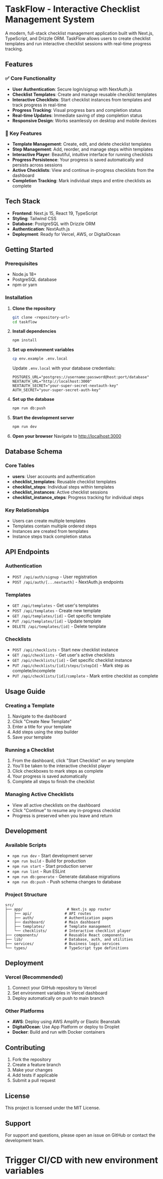 # TaskFlow - Interactive Checklist Management System

A modern, full-stack checklist management application built with Next.js, TypeScript, and Drizzle ORM. TaskFlow allows users to create checklist templates and run interactive checklist sessions with real-time progress tracking.

## Features

### ✅ Core Functionality
- **User Authentication**: Secure login/signup with NextAuth.js
- **Checklist Templates**: Create and manage reusable checklist templates
- **Interactive Checklists**: Start checklist instances from templates and track progress in real-time
- **Progress Tracking**: Visual progress bars and completion status
- **Real-time Updates**: Immediate saving of step completion status
- **Responsive Design**: Works seamlessly on desktop and mobile devices

### 🎯 Key Features
- **Template Management**: Create, edit, and delete checklist templates
- **Step Management**: Add, reorder, and manage steps within templates
- **Interactive Player**: Beautiful, intuitive interface for running checklists
- **Progress Persistence**: Your progress is saved automatically and persists across sessions
- **Active Checklists**: View and continue in-progress checklists from the dashboard
- **Completion Tracking**: Mark individual steps and entire checklists as complete

## Tech Stack

- **Frontend**: Next.js 15, React 19, TypeScript
- **Styling**: Tailwind CSS
- **Database**: PostgreSQL with Drizzle ORM
- **Authentication**: NextAuth.js
- **Deployment**: Ready for Vercel, AWS, or DigitalOcean

## Getting Started

### Prerequisites
- Node.js 18+ 
- PostgreSQL database
- npm or yarn

### Installation

1. **Clone the repository**
   ```bash
   git clone <repository-url>
   cd taskflow
   ```

2. **Install dependencies**
   ```bash
   npm install
   ```

3. **Set up environment variables**
   ```bash
   cp env.example .env.local
   ```
   
   Update `.env.local` with your database credentials:
   ```env
   POSTGRES_URL="postgres://username:password@host:port/database"
   NEXTAUTH_URL="http://localhost:3000"
   NEXTAUTH_SECRET="your-super-secret-nextauth-key"
   AUTH_SECRET="your-super-secret-auth-key"
   ```

4. **Set up the database**
   ```bash
   npm run db:push
   ```

5. **Start the development server**
   ```bash
   npm run dev
   ```

6. **Open your browser**
   Navigate to [http://localhost:3000](http://localhost:3000)

## Database Schema

### Core Tables
- **users**: User accounts and authentication
- **checklist_templates**: Reusable checklist templates
- **checklist_steps**: Individual steps within templates
- **checklist_instances**: Active checklist sessions
- **checklist_instance_steps**: Progress tracking for individual steps

### Key Relationships
- Users can create multiple templates
- Templates contain multiple ordered steps
- Instances are created from templates
- Instance steps track completion status

## API Endpoints

### Authentication
- `POST /api/auth/signup` - User registration
- `POST /api/auth/[...nextauth]` - NextAuth.js endpoints

### Templates
- `GET /api/templates` - Get user's templates
- `POST /api/templates` - Create new template
- `GET /api/templates/[id]` - Get specific template
- `PUT /api/templates/[id]` - Update template
- `DELETE /api/templates/[id]` - Delete template

### Checklists
- `POST /api/checklists` - Start new checklist instance
- `GET /api/checklists` - Get user's active checklists
- `GET /api/checklists/[id]` - Get specific checklist instance
- `PUT /api/checklists/[id]/steps/[stepId]` - Mark step as complete/incomplete
- `PUT /api/checklists/[id]/complete` - Mark entire checklist as complete

## Usage Guide

### Creating a Template
1. Navigate to the dashboard
2. Click "Create New Template"
3. Enter a title for your template
4. Add steps using the step builder
5. Save your template

### Running a Checklist
1. From the dashboard, click "Start Checklist" on any template
2. You'll be taken to the interactive checklist player
3. Click checkboxes to mark steps as complete
4. Your progress is saved automatically
5. Complete all steps to finish the checklist

### Managing Active Checklists
- View all active checklists on the dashboard
- Click "Continue" to resume any in-progress checklist
- Progress is preserved when you leave and return

## Development

### Available Scripts
- `npm run dev` - Start development server
- `npm run build` - Build for production
- `npm run start` - Start production server
- `npm run lint` - Run ESLint
- `npm run db:generate` - Generate database migrations
- `npm run db:push` - Push schema changes to database

### Project Structure
```
src/
├── app/                    # Next.js app router
│   ├── api/               # API routes
│   ├── auth/              # Authentication pages
│   ├── dashboard/         # Main dashboard
│   ├── templates/         # Template management
│   └── checklists/        # Interactive checklist player
├── components/            # Reusable React components
├── lib/                   # Database, auth, and utilities
├── services/              # Business logic services
└── types/                 # TypeScript type definitions
```

## Deployment

### Vercel (Recommended)
1. Connect your GitHub repository to Vercel
2. Set environment variables in Vercel dashboard
3. Deploy automatically on push to main branch

### Other Platforms
- **AWS**: Deploy using AWS Amplify or Elastic Beanstalk
- **DigitalOcean**: Use App Platform or deploy to Droplet
- **Docker**: Build and run with Docker containers

## Contributing

1. Fork the repository
2. Create a feature branch
3. Make your changes
4. Add tests if applicable
5. Submit a pull request

## License

This project is licensed under the MIT License.

## Support

For support and questions, please open an issue on GitHub or contact the development team.
# Trigger CI/CD with new environment variables
